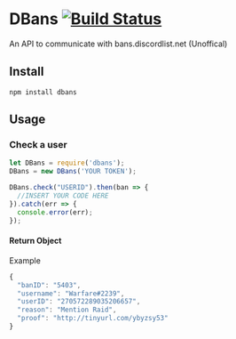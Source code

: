 # DBans [![Build Status](https://travis-ci.org/motoenduroboy/dbans.svg?branch=master)](https://travis-ci.org/motoenduroboy/dbans)
An API to communicate with bans.discordlist.net (Unoffical)

## Install
```
npm install dbans
```

## Usage
### Check a user
```javascript
let DBans = require('dbans');
DBans = new DBans('YOUR TOKEN');

DBans.check("USERID").then(ban => {
  //INSERT YOUR CODE HERE
}).catch(err => {
  console.error(err);
});
```

#### Return Object
Example
```js
{
  "banID": "5403",
  "username": "Warfare#2239",
  "userID": "270572289035206657",
  "reason": "Mention Raid",
  "proof": "http://tinyurl.com/ybyzsy53"
}
```
